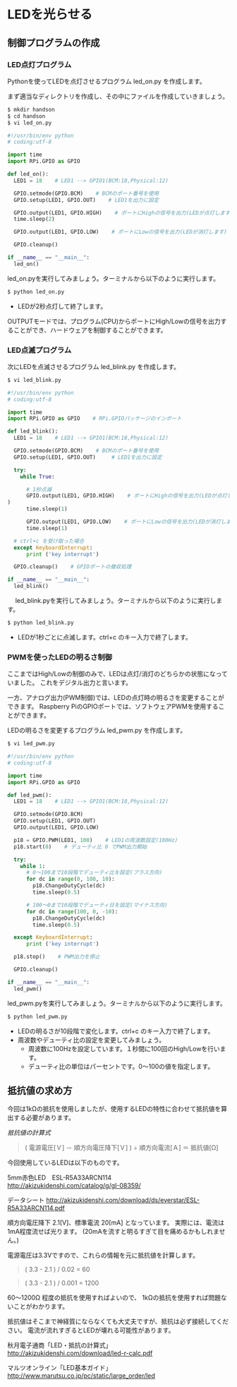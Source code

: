 # LEDを光らせる
## 制御プログラムの作成
### LED点灯プログラム

Pythonを使ってLEDを点灯させるプログラム led_on.py を作成します。

まず適当なディレクトリを作成し、その中にファイルを作成していきましょう。

```bash
$ mkdir handson
$ cd handson
$ vi led_on.py
```

```python
#!/usr/bin/env python
# coding:utf-8

import time
import RPi.GPIO as GPIO

def led_on():
  LED1 = 18    # LED1 --> GPIO1(BCM:18,Physical:12)

  GPIO.setmode(GPIO.BCM)    # BCMのポート番号を使用
  GPIO.setup(LED1, GPIO.OUT)    # LED1を出力に設定

  GPIO.output(LED1, GPIO.HIGH)    # ポートにHighの信号を出力(LEDが点灯します)
  time.sleep(2)

  GPIO.output(LED1, GPIO.LOW)    # ポートにLowの信号を出力(LEDが消灯します)

  GPIO.cleanup()

if __name__ == "__main__":
  led_on()
```

led_on.pyを実行してみましょう。ターミナルから以下のように実行します。
```bash
$ python led_on.py
```

* LEDが2秒点灯して終了します。

OUTPUTモードでは、プログラム(CPU)からポートにHigh/Lowの信号を出力することができ、ハードウェアを制御することができます。
　

### LED点滅プログラム

次にLEDを点滅させるプログラム led_blink.py を作成します。

```bash
$ vi led_blink.py
```

```python
#!/usr/bin/env python
# coding:utf-8

import time
import RPi.GPIO as GPIO    # RPi.GPIOパッケージのインポート

def led_blink():
  LED1 = 18    # LED1 --> GPIO1(BCM:18,Physical:12)

  GPIO.setmode(GPIO.BCM)    # BCMのポート番号を使用
  GPIO.setup(LED1, GPIO.OUT)     # LED1を出力に設定

  try:
    while True:

      # 1秒点滅
      GPIO.output(LED1, GPIO.HIGH)    # ポートにHighの信号を出力(LEDが点灯します
)
      time.sleep(1)

      GPIO.output(LED1, GPIO.LOW)    # ポートにLowの信号を出力(LEDが消灯します)
      time.sleep(1)

  # ctrl+c を受け取った場合
  except KeyboardInterrupt:
      print ('key interrupt')

  GPIO.cleanup()    # GPIOポートの撤収処理

if __name__ == "__main__":
  led_blink()
```
　
led_blink.pyを実行してみましょう。ターミナルから以下のように実行します。
```bash
$ python led_blink.py
```

* LEDが1秒ごとに点滅します。ctrl+c のキー入力で終了します。
　

### PWMを使ったLEDの明るさ制御
ここまではHigh/Lowの制御のみで、LEDは点灯/消灯のどちらかの状態になっていました。
これをデジタル出力と言います。

一方、アナログ出力(PWM制御)では、LEDの点灯時の明るさを変更することができます。
Raspberry PiのGPIOポートでは、ソフトウェアPWMを使用することができます。

LEDの明るさを変更するプログラム led_pwm.py を作成します。

```bash
$ vi led_pwm.py
```

```python
#!/usr/bin/env python
# coding:utf-8

import time
import RPi.GPIO as GPIO

def led_pwm():
  LED1 = 18    # LED1 --> GPIO1(BCM:18,Physical:12)

  GPIO.setmode(GPIO.BCM)
  GPIO.setup(LED1, GPIO.OUT)
  GPIO.output(LED1, GPIO.LOW)

  p18 = GPIO.PWM(LED1, 100)    # LED1の周波数設定(100Hz)
  p18.start(0)    # デューティ比 0 でPWM出力開始

  try:
    while 1:
      # 0〜100まで10段階でデューティ比を設定(プラス方向)
      for dc in range(0, 100, 10):
        p18.ChangeDutyCycle(dc)
        time.sleep(0.5)

      # 100〜0まで10段階でデューティ日を設定(マイナス方向)
      for dc in range(100, 0, -10):
        p18.ChangeDutyCycle(dc)
        time.sleep(0.5)

  except KeyboardInterrupt:
      print ('key interrupt')

  p18.stop()    # PWM出力を停止

  GPIO.cleanup()

if __name__ == "__main__":
  led_pwm()
```

led_pwm.pyを実行してみましょう。ターミナルから以下のように実行します。
```bash
$ python led_pwm.py
```

* LEDの明るさが10段階で変化します。ctrl+c のキー入力で終了します。
* 周波数やデューティ比の設定を変更してみましょう。
  * 周波数に100Hzを設定しています。１秒間に100回のHigh/Lowを行います。
  * デューティ比の単位はパーセントです。0〜100の値を指定します。

## 抵抗値の求め方
今回は1kΩの抵抗を使用しましたが、使用するLEDの特性に合わせて抵抗値を算出する必要があります。

_抵抗値の計算式_
> ( 電源電圧[Ｖ] － 順方向電圧降下[Ｖ] ) ÷ 順方向電流[Ａ] ＝ 抵抗値[Ω]

今回使用しているLEDは以下のものです。

5mm赤色LED　ESL-R5A33ARCN114　
http://akizukidenshi.com/catalog/g/gI-08359/

データシート
http://akizukidenshi.com/download/ds/everstar/ESL-R5A33ARCN114.pdf

順方向電圧降下 2.1[V]、標準電流 20[mA] となっています。
実際には、電流は1mA程度流せば光ります。
(20mAを流すと明るすぎて目を痛めるかもしれません。)

電源電圧は3.3Vですので、これらの情報を元に抵抗値を計算します。

> ( 3.3 - 2.1 ) / 0.02 = 60

> ( 3.3 - 2.1 ) / 0.001 = 1200

60〜1200Ω 程度の抵抗を使用すればよいので、
1kΩの抵抗を使用すれば問題ないことがわかります。

抵抗値はそこまで神経質にならなくても大丈夫ですが、抵抗は必ず接続してください。
電流が流れすぎるとLEDが壊れる可能性があります。

秋月電子通商「LED・抵抗の計算式」　
http://akizukidenshi.com/download/led-r-calc.pdf

マルツオンライン「LED基本ガイド」
http://www.marutsu.co.jp/pc/static/large_order/led


